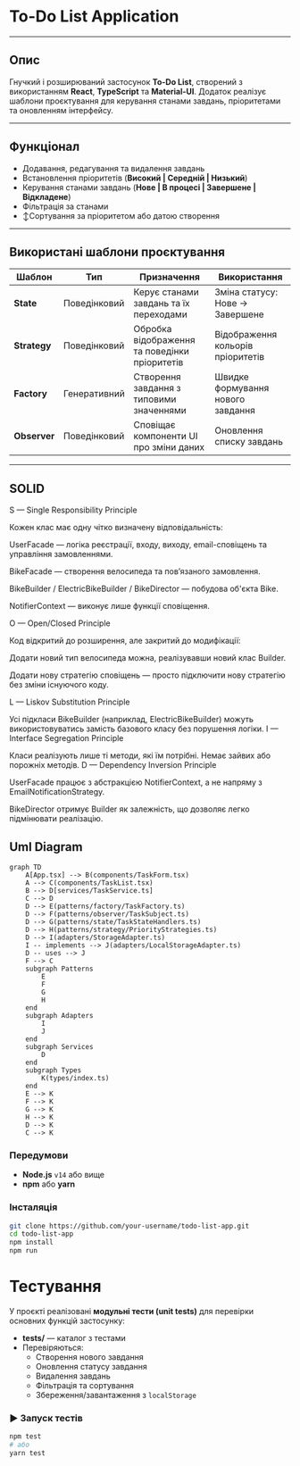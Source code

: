 # To-Do List Application
---

## Опис

Гнучкий і розширюваний застосунок **To-Do List**, створений з використанням **React**, **TypeScript** та **Material-UI**. Додаток реалізує шаблони проєктування для керування станами завдань, пріоритетами та оновленням інтерфейсу.

---

## Функціонал

- Додавання,  редагування та видалення завдань
- Встановлення пріоритетів (**Високий | Середній | Низький**)
- Керування станами завдань (**Нове | В процесі | Завершене | Відкладене**)
- Фільтрація за станами
- ↕Сортування за пріоритетом або датою створення

---

## Використані шаблони проєктування

| Шаблон        | Тип            | Призначення                                                      | Використання                         |
|---------------|----------------|-------------------------------------------------------------------|--------------------------------------|
| **State**  | Поведінковий   | Керує станами завдань та їх переходами                           | Зміна статусу: Нове → Завершене     |
| **Strategy** | Поведінковий | Обробка відображення та поведінки пріоритетів                    | Відображення кольорів пріоритетів   |
| **Factory** | Генеративний  | Створення завдання з типовими значеннями                         | Швидке формування нового завдання   |
| **Observer** | Поведінковий | Сповіщає компоненти UI про зміни даних                           | Оновлення списку завдань            |

---

## SOLID

S — Single Responsibility Principle

Кожен клас має одну чітко визначену відповідальність:

UserFacade — логіка реєстрації, входу, виходу, email-сповіщень та управління замовленнями.

BikeFacade — створення велосипеда та пов’язаного замовлення.

BikeBuilder / ElectricBikeBuilder / BikeDirector — побудова об'єкта Bike.

NotifierContext — виконує лише функції сповіщення.

O — Open/Closed Principle

Код відкритий до розширення, але закритий до модифікації:

Додати новий тип велосипеда можна, реалізувавши новий клас Builder.

Додати нову стратегію сповіщень — просто підключити нову стратегію без зміни існуючого коду.

L — Liskov Substitution Principle

Усі підкласи BikeBuilder (наприклад, ElectricBikeBuilder) можуть використовуватись замість базового класу без порушення логіки.
I — Interface Segregation Principle

Класи реалізують лише ті методи, які їм потрібні. Немає зайвих або порожніх методів.
D — Dependency Inversion Principle

UserFacade працює з абстракцією NotifierContext, а не напряму з EmailNotificationStrategy.

BikeDirector отримує Builder як залежність, що дозволяє легко підмінювати реалізацію.


## Uml Diagram 

```mermaid
graph TD
    A[App.tsx] --> B(components/TaskForm.tsx)
    A --> C(components/TaskList.tsx)
    B --> D[services/TaskService.ts]
    C --> D
    D --> E(patterns/factory/TaskFactory.ts)
    D --> F(patterns/observer/TaskSubject.ts)
    D --> G(patterns/state/TaskStateHandlers.ts)
    D --> H(patterns/strategy/PriorityStrategies.ts)
    D --> I(adapters/StorageAdapter.ts)
    I -- implements --> J(adapters/LocalStorageAdapter.ts)
    D -- uses --> J
    F --> C
    subgraph Patterns
        E
        F
        G
        H
    end
    subgraph Adapters
        I
        J
    end
    subgraph Services
        D
    end
    subgraph Types
        K(types/index.ts)
    end
    E --> K
    F --> K
    G --> K
    H --> K
    D --> K
    C --> K
```


### Передумови

- **Node.js** `v14` або вище
- **npm** або **yarn**

### Інсталяція

```bash
git clone https://github.com/your-username/todo-list-app.git
cd todo-list-app
npm install
npm run
```
# Тестування

У проєкті реалізовані **модульні тести (unit tests)** для перевірки основних функцій застосунку:

- **tests/** — каталог з тестами
- Перевіряються:
  - Створення нового завдання
  - Оновлення статусу завдання
  - Видалення завдань
  - Фільтрація та сортування
  - Збереження/завантаження з `localStorage`

### ▶️ Запуск тестів

```bash
npm test
# або
yarn test
